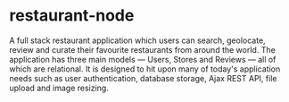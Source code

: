 # restaurant-node
A full stack restaurant application which users can search, geolocate, review and curate their favourite restaurants from around the world.  The application has three main models — Users, Stores and Reviews — all of which are relational. It is designed to hit upon many of today's application needs such as user authentication, database storage, Ajax REST API, file upload and image resizing.
